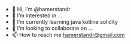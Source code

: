 - 👋 Hi, I’m @hamerstandr
- 👀 I’m interested in ...
- 🌱 I’m currently learning java kotline solidity
- 💞️ I’m looking to collaborate on ...
- 📫 How to reach me hamerstandr@gmail.com

<!---
hamerstandr/hamerstandr is a ✨ special ✨ repository because its `README.md` (this file) appears on your GitHub profile.
You can click the Preview link to take a look at your changes.
--->
